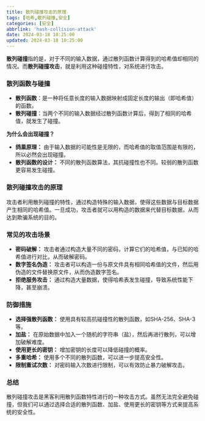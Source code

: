 ```yaml
---
title: 散列碰撞攻击的原理
tags: [哈希,散列碰撞,安全]
categories: [安全]
abbrlink: 'hash-collision-attack'
date: 2024-03-18 10:25:00
updated: 2024-03-18 10:25:00
---
```


**散列碰撞**指的是，对于不同的输入数据，通过散列函数计算得到的哈希值却相同的情况。而**散列碰撞攻击**，就是利用这种碰撞特性，对系统进行攻击。

### 散列函数与碰撞

* **散列函数**：是一种将任意长度的输入数据映射成固定长度的输出（即哈希值）的函数。
* **散列碰撞**：当两个不同的输入数据经过散列函数计算后，得到了相同的哈希值，就发生了碰撞。

**为什么会出现碰撞？**

* **鸽巢原理：** 由于输入数据的可能性是无限的，而哈希值的取值范围是有限的，所以必然会出现碰撞。
* **散列函数的设计：** 不同的散列函数算法，其抗碰撞性也不同。较弱的散列函数更容易发生碰撞。

### 散列碰撞攻击的原理

攻击者利用散列碰撞的特性，通过构造特殊的输入数据，使得这些数据与目标数据产生相同的哈希值。一旦成功，攻击者就可以用构造的数据来代替目标数据，从而达到欺骗系统的目的。

### 常见的攻击场景

* **密码破解：** 攻击者通过构造大量不同的密码，计算它们的哈希值，与已知的哈希值进行对比，从而破解密码。
* **数字签名伪造：** 攻击者可以构造一份与原文件具有相同哈希值的文件，然后用伪造的文件替换原文件，从而伪造数字签名。
* **拒绝服务攻击：** 通过构造大量数据，使得哈希表发生碰撞，导致系统性能下降，甚至崩溃。

### 防御措施

* **选择强散列函数：** 使用具有较高抗碰撞性的散列函数，如SHA-256、SHA-3等。
* **加盐：** 在原始数据中加入一个随机的字符串（盐），然后再进行散列，可以增加破解难度。
* **使用更长的密钥：** 增加密钥的长度可以降低碰撞的概率。
* **多重哈希：** 使用多个不同的散列函数，可以进一步提高安全性。
* **限制重试次数：** 对密码输入次数进行限制，可以有效防止暴力破解攻击。

### 总结

散列碰撞攻击是黑客利用散列函数特性进行的一种攻击方式。虽然无法完全避免碰撞，但我们可以通过选择合适的散列函数、加盐、使用更长的密钥等方式来提高系统的安全性。